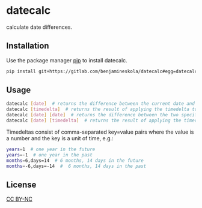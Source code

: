 # datecalc

calculate date differences.

## Installation

Use the package manager [pip](https://pip.pypa.io/en/stable/) to install datecalc.

```bash
pip install git+https://gitlab.com/benjamineskola/datecalc#egg=datecalc
```

## Usage

```bash
datecalc [date]  # returns the difference between the current date and the specified date
datecalc [timedelta]  # returns the result of applying the timedelta to the current date
datecalc [date] [date]  # returns the difference between the two specified dates
datecalc [date] [timedelta]  # returns the result of applying the timedelta to the specified date
```

Timedeltas consist of comma-separated key=value pairs where the value is a
number and the key is a unit of time, e.g.:

```bash
years=1  # one year in the future
years=-1  # one year in the past
months=6,days=14  # 6 months, 14 days in the future
months=-6,days=-14  #  6 months, 14 days in the past
```

## License

[CC BY-NC](https://creativecommons.org/licenses/by-nc/4.0/)
